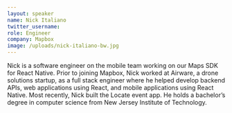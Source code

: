 ```yaml
---
layout: speaker
name: Nick Italiano
twitter_username:
role: Engineer
company: Mapbox
image: /uploads/nick-italiano-bw.jpg
---
```


Nick is a software engineer on the mobile team working on our Maps SDK for React Native. Prior to joining Mapbox, Nick worked at Airware, a drone solutions startup, as a full stack engineer where he helped develop backend APIs, web applications using React, and mobile applications using React Native. Most recently, Nick built the Locate event app. He holds a bachelor’s degree in computer science from New Jersey Institute of Technology.